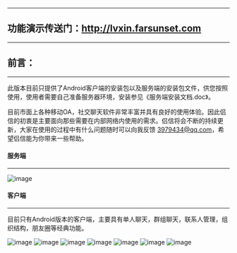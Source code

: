   


---
## 功能演示传送门：http://lvxin.farsunset.com
--------------------------------------------




## 前言：
---
此版本目前只提供了Android客户端的安装包以及服务端的安装包文件，供您按照使用，使用者需要自己准备服务器环境，安装参见《服务端安装文档.doc》。

目前市面上各种移动OA，社交聊天软件非常丰富并具有良好的使用体验。因此侣信的初衷是主要面向那些需要在内部网络内使用的需求。侣信将会不断的持续更新，大家在使用的过程中有什么问题随时可以向我反馈 3979434@qq.com，希望侣信能为你带来一些帮助。


#### 服务端
---
![image](https://images.gitee.com/uploads/images/2019/0327/182226_a9c1cfc6_58912.png)


#### 客户端
---
目前只有Android版本的客户端，主要具有单人聊天，群组聊天，联系人管理，组织结构，朋友圈等经典功能。

![image](https://images.gitee.com/uploads/images/2019/0327/182226_df6b2279_58912.png)
![image](https://images.gitee.com/uploads/images/2019/0327/182226_41af784b_58912.png)
![image](https://images.gitee.com/uploads/images/2019/0327/182226_0051991c_58912.png)
![image](https://images.gitee.com/uploads/images/2019/0327/182226_fe6386a7_58912.png)
![image](https://images.gitee.com/uploads/images/2019/0327/182226_0dc2bfd4_58912.png)
![image](https://images.gitee.com/uploads/images/2019/0327/182226_2e984cb1_58912.png)
![image](https://images.gitee.com/uploads/images/2019/0327/182226_941e7ce3_58912.png)



```